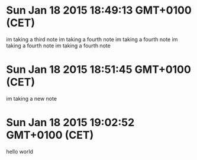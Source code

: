 
# Sun Jan 18 2015 18:49:13 GMT+0100 (CET)
im taking a third note
im taking a fourth note
im taking a fourth note
im taking a fourth note
im taking a fourth note

# Sun Jan 18 2015 18:51:45 GMT+0100 (CET)
im taking a new note

# Sun Jan 18 2015 19:02:52 GMT+0100 (CET)
hello world
